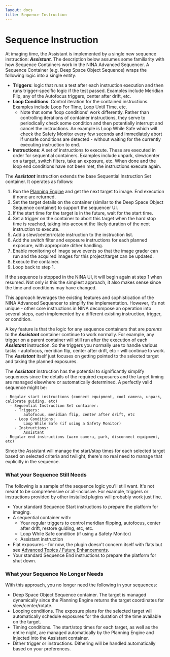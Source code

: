 ```yaml
---
layout: docs
title: Sequence Instruction
---
```


# Sequence Instruction

At imaging time, the Assistant is implemented by a single new sequence instruction: **_Assistant_**.  The description below assumes some familiarity with how Sequence Containers work in the NINA Advanced Sequencer.  A Sequence Container (e.g. Deep Space Object Sequence) wraps the following logic into a single entity:
- **Triggers**: logic that runs a test after each instruction execution and then runs trigger-specific logic if the test passed.  Examples include Meridian Flip, any of the Autofocus triggers, center after drift, etc.
- **Loop Conditions**: Control iteration for the contained instructions.  Examples include Loop For Time, Loop Until Time, etc.
  - Note that some 'loop conditions' work differently.  Rather than controlling iterations of container instructions, they serve to periodically check some condition and then potentially interrupt and cancel the instructions.  An example is Loop While Safe which will check the Safety Monitor every few seconds and immediately abort if unsafe conditions are detected - without waiting for the currently executing instruction to end.
- **Instructions**: A set of instructions to execute.  These are executed in order for sequential containers.  Examples include unpark, slew/center on a target, switch filters, take an exposure, etc.  When done and the loop end conditions have not been met, the instructions execute again.

The **_Assistant_** instruction extends the base Sequential Instruction Set container.  It operates as follows:
1. Run the [Planning Engine](planning_engine.html) and get the next target to image.  End execution if none are returned.
2. Set the target details on the container (similar to the Deep Space Object Sequence container) to support the sequencer UI.
3. If the start time for the target is in the future, wait for the start time.
4. Set a trigger on the container to abort this target when the hard stop time is reached, taking into account the likely duration of the next instruction to execute.
5. Add a slew/center/rotate instruction to the instruction list.
6. Add the switch filter and exposure instructions for each planned exposure, with appropriate dither handling.
7. Enable monitoring of image save events so that the image grader can run and the acquired images for this project/target can be updated.
8. Execute the container.
9. Loop back to step 1.

If the sequence is stopped in the NINA UI, it will begin again at step 1 when resumed.  Not only is this the simplest approach, it also makes sense since the time and conditions may have changed.

This approach leverages the existing features and sophistication of the NINA Advanced Sequencer to simplify the implementation.  However, it's not unique - other core instructions in NINA decompose an operation into several steps, each implemented by a different existing instruction, trigger, or condition.

A key feature is that the logic for any sequence containers that are _parents_ to the **_Assistant_** container continue to work normally.  For example, any trigger on a parent container will still run after the execution of each **_Assistant_** instruction.  So the triggers you normally use to handle various tasks - autofocus, meridian flip, center after drift, etc - will continue to work.  The **_Assistant_** itself just focuses on getting pointed to the selected target and taking the planned exposures.

The **_Assistant_** instruction has the potential to significantly simplify sequences since the details of the required exposures and the target timing are managed elsewhere or automatically determined.  A perfectly valid sequence might be:
````
- Regular start instructions (connect equipment, cool camera, unpark, calibrate guiding, etc)
  - Sequential Instruction Set container:
    - Triggers:
        autofocus, meridian flip, center after drift, etc
    - Loop Conditions:
        Loop While Safe (if using a Safety Monitor)
    - Instructions:
        Assistant 
- Regular end instructions (warm camera, park, disconnect equipment, etc)
````

Since the Assistant will manage the start/stop times for each selected target based on selected criteria and twilight, there's no real need to manage that explicitly in the sequence.

### What your Sequence Still Needs
The following is a sample of the sequence logic you'll still want.  It's not meant to be comprehensive or all-inclusive.  For example, triggers or instructions provided by other installed plugins will probably work just fine.
- Your standard Sequence Start instructions to prepare the platform for imaging.
- A sequential container with:
  - Your regular triggers to control meridian flipping, autofocus, center after drift, restore guiding, etc, etc.
  - Loop While Safe condition (if using a Safety Monitor)
  - Assistant instruction
- Flat exposures - for now, the plugin doesn't concern itself with flats but see [Advanced Topics / Future Enhancements](advanced_topics.html).
- Your standard Sequence End instructions to prepare the platform for shut down.

### What your Sequence No Longer Needs

With this approach, you no longer need the following in your sequences:
- Deep Space Object Sequence container.  The target is managed dynamically since the Planning Engine returns the target coordinates for slew/center/rotate.
- Looping conditions.  The exposure plans for the selected target will automatically schedule exposures for the duration of the time available on the target.
- Timing conditions.  The start/stop times for each target, as well as the entire night, are managed automatically by the Planning Engine and injected into the Assistant container.
- Dither trigger or instructions.  Dithering will be handled automatically based on your preferences.
